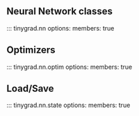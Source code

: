 ## Neural Network classes

::: tinygrad.nn
    options:
        members: true

## Optimizers

::: tinygrad.nn.optim
    options:
        members: true

## Load/Save

::: tinygrad.nn.state
    options:
        members: true